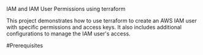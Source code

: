 IAM and IAM User Permissions using terraform

This project demonstrates how to use terraform to create an AWS IAM user with specific permissions and access keys. It also includes additional configurations to manage the IAM user's access.

#Prerequisites
